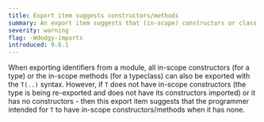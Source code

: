 ```yaml
---
title: Export item suggests constructors/methods
summary: An export item suggests that (in-scope) constructors or class methods exist when they do not.
severity: warning
flag: -Wdodgy-imports
introduced: 9.6.1
---
```


When exporting identifiers from a module, all in-scope constructors (for a type) or the in-scope methods (for a typeclass) can also be exported with the `T(..)` syntax. However, if `T` does not have in-scope constructors (the type is being re-exported and does not have its constructors imported) or it has no constructors - then this export item suggests that the programmer intended for `T` to have in-scope constructors/methods when it has none.

